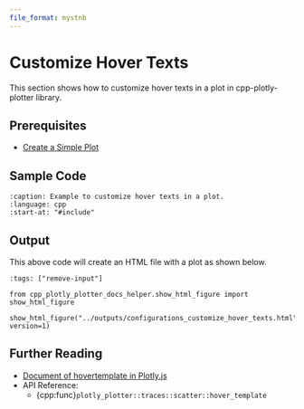 ```yaml
---
file_format: mystnb
---
```


# Customize Hover Texts

This section shows how to customize hover texts in a plot in cpp-plotly-plotter library.

## Prerequisites

- [Create a Simple Plot](../get_started/create_simple_plot.md)

## Sample Code

```{literalinclude} /../../../examples/configurations/customize_hover_texts.cpp
:caption: Example to customize hover texts in a plot.
:language: cpp
:start-at: "#include"
```

## Output

This above code will create an HTML file with a plot as shown below.

```{code-cell}
:tags: ["remove-input"]

from cpp_plotly_plotter_docs_helper.show_html_figure import show_html_figure

show_html_figure("../outputs/configurations_customize_hover_texts.html", version=1)
```

## Further Reading

- [Document of hovertemplate in Plotly.js](https://plotly.com/javascript/hover-text-and-formatting/#hovertemplate)
- API Reference:
  - {cpp:func}`plotly_plotter::traces::scatter::hover_template`
